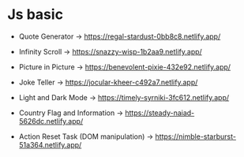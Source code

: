 # Js basic


- Quote Generator -> https://regal-stardust-0bb8c8.netlify.app/
- Infinity Scroll -> https://snazzy-wisp-1b2aa9.netlify.app/
- Picture in Picture -> https://benevolent-pixie-432e92.netlify.app/
- Joke Teller -> https://jocular-kheer-c492a7.netlify.app/
- Light and Dark Mode ->  https://timely-syrniki-3fc612.netlify.app/


- Country Flag and Information ->  https://steady-naiad-5626dc.netlify.app/
- Action Reset Task (DOM manipulation) ->  https://nimble-starburst-51a364.netlify.app/